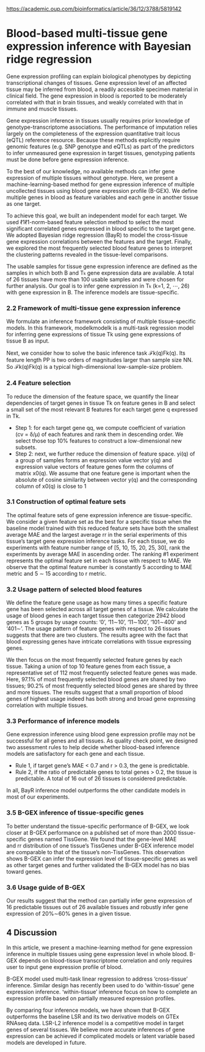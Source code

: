 https://academic.oup.com/bioinformatics/article/36/12/3788/5819142
# Blood-based multi-tissue gene expression inference with Bayesian ridge regression

Gene expression profiling can explain biological phenotypes by depicting transcriptional changes of tissues. Gene expression level of an affected tissue may be inferred from blood, a readily accessible specimen material in clinical field. The gene expression in blood is reported to be moderately correlated with that in brain tissues, and weakly correlated with that in immune and muscle tissues.

Gene expression inference in tissues usually requires prior knowledge of genotype-transcriptome associations. The performance of imputation relies largely on the completeness of the expression quantitative trait locus (eQTL) reference resource. Because these methods explicitly require genomic features (e.g. SNP genotype and eQTLs) as part of the predictors to infer unmeasured gene expression in target tissues, genotyping patients must be done before gene expression inference.

To the best of our knowledge, no available methods can infer gene expression of multiple tissues without genotype. Here, we present a machine-learning-based method for gene expression inference of multiple uncollected tissues using blood gene expression profile (B-GEX). We define multiple genes in blood as feature variables and each gene in another tissue as one target. 

To achieve this goal, we built an independent model for each target. We used ℓ1ℓ1-norm-based feature selection method to select the most significant correlated genes expressed in blood specific to the target gene. We adopted Bayesian ridge regression (BayR) to model the cross-tissue gene expression correlations between the features and the target. Finally, we explored the most frequently selected blood feature genes to interpret the clustering patterns revealed in the tissue-level comparisons.

The usable samples for tissue gene expression inference are defined as the samples in which both B and T<span style="font-size:10px">k</span> gene expression data are available. A total of 26 tissues have more than 100 usable samples and were chosen for further analysis. Our goal is to infer gene expression in T<span style="font-size:10px">k</span> (⁠k=1, 2, ⋯, 26) with gene expression in B⁠. The inference models are tissue-specific.





### 2.2 Framework of multi-tissue gene expression inference

We formulate an inference framework consisting of multiple tissue-specific models. In this framework, modelkmodelk is a multi-task regression model for inferring gene expressions of tissue Tk using gene expressions of tissue B as input.

Next, we consider how to solve the basic inference task ℱk(q)Fk(q)⁠. Its feature length PP is two orders of magnitudes larger than sample size NN⁠. So ℱk(q)Fk(q) is a typical high-dimensional low-sample-size problem.

### 2.4 Feature selection
To reduce the dimension of the feature space, we quantify the linear dependencies of target genes in tissue Tk on feature genes in B and select a small set of the most relevant B features for each target gene q expressed in Tk.

- Step 1: for each target gene qq⁠, we compute coefficient of variation (⁠cv = δ/μ⁠) of each features and rank them in descending order. We select those top 10% features to construct a low-dimensional new subsets.
- Step 2: next, we further reduce the dimension of feature space. yi(q) of a group of samples forms an expression value vector y(q) and expression value vectors of feature genes form the columns of matrix x0(q)⁠. We assume that one feature gene is important when the absolute of cosine similarity between vector y(q) and the corresponding column of x0(q) is close to 1


### 3.1 Construction of optimal feature sets

The optimal feature sets of gene expression inference are tissue-specific. We consider a given feature set as the best for a specific tissue when the baseline model trained with this reduced feature sets have both the smallest average MAE and the largest average rr in the serial experiments of this tissue’s target gene expression inference tasks. For each tissue, we do experiments with feature number range of [5, 10, 15, 20, 25, 30], rank the experiments by average MAE in ascending order. The ranking #1 experiment represents the optimal feature set in each tissue with respect to MAE. We observe that the optimal feature number is constantly 5 according to MAE metric and 5 ∼ 15 according to r metric.


### 3.2 Usage pattern of selected blood features

We define the feature gene usage as how many times a specific feature gene has been selected across all target genes of a tissue. We calculate the usage of blood genes in each target tissue then categorize 2942 blood genes as 5 groups by usage counts: ‘0’, ‘11∼10’, ‘11∼100’, ‘101∼400’ and ‘401∼’. The usage pattern of feature genes with respect to 26 tissues suggests that there are two clusters. The results agree with the fact that blood expressing genes have intricate correlations with tissue expressing genes.

We then focus on the most frequently selected feature genes by each tissue. Taking a union of top 10 feature genes from each tissue, a representative set of 112 most frequently selected feature genes was made. Here, 97.1% of most frequently selected blood genes are shared by two tissues; 90.2% of most frequently selected blood genes are shared by three and more tissues. The results suggest that a small proportion of blood genes of highest usage indeed has both strong and broad gene expressing correlation with multiple tissues.

### 3.3 Performance of inference models

Gene expression inference using blood gene expression profile may not be successful for all genes and all tissues. As quality check point, we designed two assessment rules to help decide whether blood-based inference models are satisfactory for each gene and each tissue.
- Rule 1, if target gene’s MAE < 0.7 and r > 0.3⁠, the gene is predictable. 
- Rule 2, if the ratio of predictable genes to total genes > 0.2, the tissue is predictable. A total of 16 out of 26 tissues is considered predictable.

In all, BayR inference model outperforms the other candidate models in most of our experiments.


### 3.5 B-GEX inference of tissue-specific genes

To better understand the tissue-specific performance of B-GEX, we look closer at B-GEX performance on a published set of more than 2000 tissue-specific genes named TissGene. We found that the gene-level MAE and rr distribution of one tissue’s TissGenes under B-GEX inference model are comparable to that of the tissue’s non-TissGenes. This observation shows B-GEX can infer the expression level of tissue-specific genes as well as other target genes and further validated the B-GEX model has no bias toward genes.


### 3.6 Usage guide of B-GEX

Our results suggest that the method can partially infer gene expression of 16 predictable tissues out of 26 available tissues and robustly infer gene expression of 20%∼60% genes in a given tissue.


## 4 Discussion

In this article, we present a machine-learning method for gene expression inference in multiple tissues using gene expression level in whole blood. B-GEX depends on blood-tissue transcriptome correlation and only requires user to input gene expression profile of blood.

B-GEX model used multi-task linear regression to address ‘cross-tissue’ inference. Similar design has recently been used to do ‘within-tissue’ gene expression inference. ‘within-tissue’ inference focus on how to complete an expression profile based on partially measured expression profiles.

By comparing four inference models, we have shown that B-GEX outperforms the baseline LSR and its two derivative models on GTEx RNAseq data. LSR-L2 inference model is a competitive model in target genes of several tissues. We believe more accurate inferences of gene expression can be achieved if complicated models or latent variable based models are developed in future.